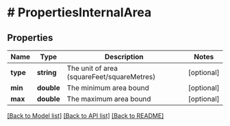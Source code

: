 # # PropertiesInternalArea

## Properties

Name | Type | Description | Notes
------------ | ------------- | ------------- | -------------
**type** | **string** | The unit of area (squareFeet/squareMetres) | [optional]
**min** | **double** | The minimum area bound | [optional]
**max** | **double** | The maximum area bound | [optional]

[[Back to Model list]](../../README.md#models) [[Back to API list]](../../README.md#endpoints) [[Back to README]](../../README.md)
